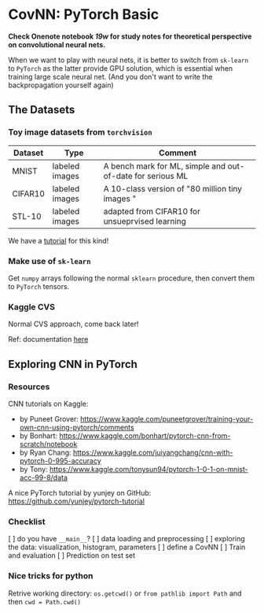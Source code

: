 # CovNN: PyTorch Basic

**Check Onenote notebook _19w_ for study notes for theoretical perspective on convolutional neural nets.**

When we want to play with neural nets, it is better to switch from `sk-learn` to `PyTorch` as the latter provide GPU solution, which is essential when training large scale neural net. (And you don't want to write the backpropagation yourself again)

## The Datasets

### Toy image datasets from `torchvision`

| Dataset | Type           | Comment                                                    |
| ------- | -------------- | ---------------------------------------------------------- |
| MNIST   | labeled images | A bench mark for ML, simple and out-of-date for serious ML |
| CIFAR10 | labeled images | A 10-class version of "80 million tiny images "            |
| STL-10  | labeled images | adapted from CIFAR10 for unsueprvised learning             |

We have a [tutorial](https://pytorch.org/tutorials/beginner/data_loading_tutorial.htm) for this kind!

### Make use of `sk-learn`

Get `numpy` arrays following the normal `sklearn` procedure, then convert them to `PyTorch` tensors.

### Kaggle CVS

Normal CVS approach, come back later!

Ref: documentation [here](https://pytorch.org/docs/stable/torchvision/datasets.html)

## Exploring CNN in PyTorch

### Resources

CNN tutorials on Kaggle:

- by Puneet Grover: https://www.kaggle.com/puneetgrover/training-your-own-cnn-using-pytorch/comments
- by Bonhart: https://www.kaggle.com/bonhart/pytorch-cnn-from-scratch/notebook
- by Ryan Chang: https://www.kaggle.com/juiyangchang/cnn-with-pytorch-0-995-accuracy
- by Tony: https://www.kaggle.com/tonysun94/pytorch-1-0-1-on-mnist-acc-99-8/data

A nice PyTorch tutorial by yunjey on GitHub: https://github.com/yunjey/pytorch-tutorial

### Checklist

[ ] do you have `__main__`?
[ ] data loading and preprocessing
[ ] exploring the data: visualization, histogram, parameters
[ ] define a CovNN
[ ] Train and evaluation
[ ] Prediction on test set

### Nice tricks for python

Retrive working directory: `os.getcwd()` or `from pathlib import Path` and then `cwd = Path.cwd()`
